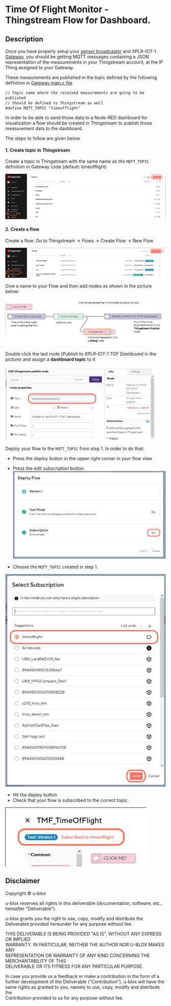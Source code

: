 # Time Of Flight Monitor - Thingstream Flow for Dashboard.

## Description

Once you have properly setup your [sensor broadcaster](../sensor_broadcaster/) and XPLR-IOT-1 [Gateway](../Gateway/), you should be getting MQTT messages containing a JSON representation of the measurements in your Thingstream account, at the IP Thing assigned to your Gateway.

These measurements are published in the topic defined by the following definition in [Gateway main.c file](../Gateway/src/main.c)
```
// Topic name where the received measurements are going to be published
// Should be defined to Thingstream as well
#define MQTT_TOPIC "timeofflight"
```

In order to be able to send those data to a Node-RED dashboard for visualization a flow should be created in Thingstream to publish those measurement data to the dashboard.

The steps to follow are given below

#### 1. Create topic in Thingstream

Create a topic in Thingstream with the same name as the `MQTT_TOPIC` definition in Gateway code (default: timeofflight)

![CreateTopicThingstream should be here.](../readme_images/thingstream/CreateTopicThingstream.jpg "CreateTopicThingstream")

#### 2. Create a flow

Create a flow: Go to Thingstream -> Flows -> Create Flow -> New Flow

![CreateFlowThingstream should be here.](../readme_images/thingstream/CreateFlowThingstream.jpg "CreateFlowThingstream")

Give a name to your Flow and then add nodes as shown in the picture below:

![FlowThingstream should be here.](../readme_images/thingstream/FlowThingstream.jpg "FlowThingstream")

Double click the last node (*Publish to XPLR-IOT-1 TOF Dashboard* in the picture) and assign a **dashboard topic** to it

![FlowThingstreamPublishNode should be here.](../readme_images/thingstream/FlowThingstreamPublishNode.jpg "FlowThingstreamPublishNode")

Deploy your flow to the `MQTT_TOPIC` from step 1.
In order to do that:
- Press the deploy button in the upper right corner in your flow view
- Press the edit subscription button
![DeployFlow1 should be here.](../readme_images/thingstream/DeployFlow1.jpg "DeployFlow1")

- Choose the `MQTT_TOPIC` created in step 1. 

![DeployFlow2 should be here.](../readme_images/thingstream/DeployFlow2.jpg "DeployFlow2")

- Hit the deploy button
- Check that your flow is subscribed to the correct topic.

![DeployFlow3 should be here.](../readme_images/thingstream/DeployFlow3.jpg "DeployFlow3")


## Disclaimer
Copyright &copy; u-blox 

u-blox reserves all rights in this deliverable (documentation, software, etc.,\
hereafter “Deliverable”). 

u-blox grants you the right to use, copy, modify and distribute the\
Deliverable provided hereunder for any purpose without fee.

THIS DELIVERABLE IS BEING PROVIDED "AS IS", WITHOUT ANY EXPRESS OR IMPLIED\
WARRANTY. IN PARTICULAR, NEITHER THE AUTHOR NOR U-BLOX MAKES ANY\
REPRESENTATION OR WARRANTY OF ANY KIND CONCERNING THE MERCHANTABILITY OF THIS\
DELIVERABLE OR ITS FITNESS FOR ANY PARTICULAR PURPOSE.

In case you provide us a feedback or make a contribution in the form of a\
further development of the Deliverable (“Contribution”), u-blox will have the\
same rights as granted to you, namely to use, copy, modify and distribute the\
Contribution provided to us for any purpose without fee.